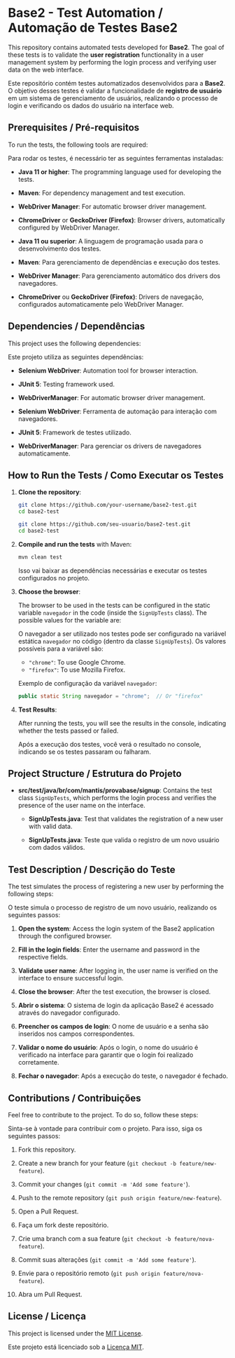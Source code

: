# Base2 - Test Automation / Automação de Testes Base2

This repository contains automated tests developed for **Base2**. The goal of these tests is to validate the **user registration** functionality in a user management system by performing the login process and verifying user data on the web interface.

Este repositório contém testes automatizados desenvolvidos para a **Base2**. O objetivo desses testes é validar a funcionalidade de **registro de usuário** em um sistema de gerenciamento de usuários, realizando o processo de login e verificando os dados do usuário na interface web.

## Prerequisites / Pré-requisitos

To run the tests, the following tools are required:

Para rodar os testes, é necessário ter as seguintes ferramentas instaladas:

- **Java 11 or higher**: The programming language used for developing the tests.
- **Maven**: For dependency management and test execution.
- **WebDriver Manager**: For automatic browser driver management.
- **ChromeDriver** or **GeckoDriver (Firefox)**: Browser drivers, automatically configured by WebDriver Manager.

- **Java 11 ou superior**: A linguagem de programação usada para o desenvolvimento dos testes.
- **Maven**: Para gerenciamento de dependências e execução dos testes.
- **WebDriver Manager**: Para gerenciamento automático dos drivers dos navegadores.
- **ChromeDriver** ou **GeckoDriver (Firefox)**: Drivers de navegação, configurados automaticamente pelo WebDriver Manager.

## Dependencies / Dependências

This project uses the following dependencies:

Este projeto utiliza as seguintes dependências:

- **Selenium WebDriver**: Automation tool for browser interaction.
- **JUnit 5**: Testing framework used.
- **WebDriverManager**: For automatic browser driver management.

- **Selenium WebDriver**: Ferramenta de automação para interação com navegadores.
- **JUnit 5**: Framework de testes utilizado.
- **WebDriverManager**: Para gerenciar os drivers de navegadores automaticamente.

## How to Run the Tests / Como Executar os Testes

1. **Clone the repository**:

   ```bash
   git clone https://github.com/your-username/base2-test.git
   cd base2-test
   ```

   ```bash
   git clone https://github.com/seu-usuario/base2-test.git
   cd base2-test
   ```

2. **Compile and run the tests** with Maven:

   ```bash
   mvn clean test
   ```

   Isso vai baixar as dependências necessárias e executar os testes configurados no projeto.

3. **Choose the browser**:

   The browser to be used in the tests can be configured in the static variable `navegador` in the code (inside the `SignUpTests` class). The possible values for the variable are:

   O navegador a ser utilizado nos testes pode ser configurado na variável estática `navegador` no código (dentro da classe `SignUpTests`). Os valores possíveis para a variável são:

   - `"chrome"`: To use Google Chrome.
   - `"firefox"`: To use Mozilla Firefox.

   Exemplo de configuração da variável `navegador`:

   ```java
   public static String navegador = "chrome";  // Or "firefox"
   ```

4. **Test Results**:

   After running the tests, you will see the results in the console, indicating whether the tests passed or failed.

   Após a execução dos testes, você verá o resultado no console, indicando se os testes passaram ou falharam.

## Project Structure / Estrutura do Projeto

- **src/test/java/br/com/mantis/provabase/signup**: Contains the test class `SignUpTests`, which performs the login process and verifies the presence of the user name on the interface.
  
  - **SignUpTests.java**: Test that validates the registration of a new user with valid data.

  - **SignUpTests.java**: Teste que valida o registro de um novo usuário com dados válidos.

## Test Description / Descrição do Teste

The test simulates the process of registering a new user by performing the following steps:

O teste simula o processo de registro de um novo usuário, realizando os seguintes passos:

1. **Open the system**: Access the login system of the Base2 application through the configured browser.
2. **Fill in the login fields**: Enter the username and password in the respective fields.
3. **Validate user name**: After logging in, the user name is verified on the interface to ensure successful login.
4. **Close the browser**: After the test execution, the browser is closed.

1. **Abrir o sistema**: O sistema de login da aplicação Base2 é acessado através do navegador configurado.
2. **Preencher os campos de login**: O nome de usuário e a senha são inseridos nos campos correspondentes.
3. **Validar o nome do usuário**: Após o login, o nome do usuário é verificado na interface para garantir que o login foi realizado corretamente.
4. **Fechar o navegador**: Após a execução do teste, o navegador é fechado.

## Contributions / Contribuições

Feel free to contribute to the project. To do so, follow these steps:

Sinta-se à vontade para contribuir com o projeto. Para isso, siga os seguintes passos:

1. Fork this repository.
2. Create a new branch for your feature (`git checkout -b feature/new-feature`).
3. Commit your changes (`git commit -m 'Add some feature'`).
4. Push to the remote repository (`git push origin feature/new-feature`).
5. Open a Pull Request.

1. Faça um fork deste repositório.
2. Crie uma branch com a sua feature (`git checkout -b feature/nova-feature`).
3. Commit suas alterações (`git commit -m 'Add some feature'`).
4. Envie para o repositório remoto (`git push origin feature/nova-feature`).
5. Abra um Pull Request.

## License / Licença

This project is licensed under the [MIT License](LICENSE).

Este projeto está licenciado sob a [Licença MIT](LICENSE).
